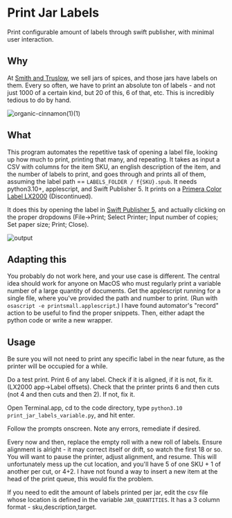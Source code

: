 # Print Jar Labels
Print configurable amount of labels through swift publisher, with minimal user interaction.

## Why
At [Smith and Truslow](https://smithandtruslow.com), we sell jars of spices, and those jars have labels on them. Every so often, we have to print an absolute ton of labels - and not just 1000 of a certain kind, but 20 of this, 6 of that, etc. This is incredibly tedious to do by hand.
 
![organic-cinnamon(1)(1)](https://user-images.githubusercontent.com/10540915/167214496-d52e5929-15d6-45e5-b0e1-e817948d2917.png)

## What
This program automates the repetitive task of opening a label file, looking up how much to print, printing that many, and repeating. It takes as input a CSV with columns for the item SKU, an english description of the item, and the number of labels to print, and goes through and prints all of them, assuming the label path == `LABELS_FOLDER / f{SKU}.spub`. It needs python3.10+, applescript, and Swift Publisher 5. It prints on a [Primera Color Label LX2000](https://www.primera.com/lx2000downloads) (Discontinued).

It does this by opening the label in [Swift Publisher 5](https://www.swiftpublisher.com/), and actually clicking on the proper dropdowns (File->Print; Select Printer; Input number of copies; Set paper size; Print; Close).

![output](https://user-images.githubusercontent.com/10540915/167216569-3ff7051b-0e9b-4fed-a621-98f67c05fbe2.gif)

## Adapting this
You probably do not work here, and your use case is different. The central idea should work for anyone on MacOS who must regularly print a variable number of a large quantity of documents. Get the applescript running for a single file, where you've provided the path and number to print. (Run with `osascript -e printsmall.applescript`.) I have found automator's "record" action to be useful to find the proper snippets. Then, either adapt the python code or write a new wrapper.

## Usage
Be sure you will not need to print any specific label in the near future, as the printer will be occupied for a while.

Do a test print. Print 6 of any label. Check if it is aligned, if it is not, fix it. (LX2000 app->Label offsets). Check that the printer prints 6 and then cuts (not 4 and then cuts and then 2). If not, fix it.

Open Terminal.app, cd to the code directory, type `python3.10 print_jar_labels_variable.py`, and hit enter.

Follow the prompts onscreen. Note any errors, remediate if desired.

Every now and then, replace the empty roll with a new roll of labels. Ensure alignment is alright - it may correct itself or drift, so watch the first 18 or so. You will want to pause the printer, adjust alignment, and resume. This will unfortunately mess up the cut location, and you'll have 5 of one SKU + 1 of another per cut, or 4+2. I have not found a way to insert a new item at the head of the print queue, this would fix the problem.

If you need to edit the amount of labels printed per jar, edit the csv file whose location is defined in the variable `JAR_QUANTITIES`. It has a 3 column format - sku,description,target.
